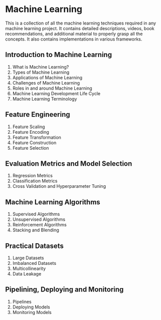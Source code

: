 # Machine Learning
This is a collection of all the machine learning techniques required in any machine learning project. It contains detailed descriptions, videos, book recommendations, and additional material to properly grasp all the concepts. It also contains implementations in various frameworks.

## Introduction to Machine Learning
1. What is Machine Learning?
2. Types of Machine Learning
3. Applications of Machine Learning
4. Challenges of Machine Learning
5. Roles in and around Machine Learning
6. Machine Learning Development Life Cycle
7. Machine Learning Terminology

## Feature Engineering
1. Feature Scaling
2. Feature Encoding
3. Feature Transformation
4. Feature Construction
5. Feature Selection

## Evaluation Metrics and Model Selection
1. Regression Metrics
2. Classification Metrics
3. Cross Validation and Hyperparameter Tuning

## Machine Learning Algorithms
1. Supervised Algorithms
2. Unsupervised Algorithms
3. Reinforcement Algorithms
4. Stacking and Blending

## Practical Datasets
1. Large Datasets
2. Imbalanced Datasets
3. Multicollinearity
4. Data Leakage

## Pipelining, Deploying and Monitoring
1. Pipelines
2. Deploying Models
3. Monitoring Models
